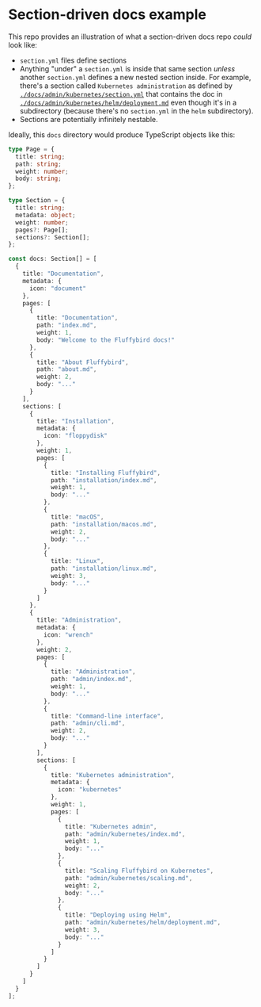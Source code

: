 # Section-driven docs example

This repo provides an illustration of what a section-driven docs repo *could* look like:

* `section.yml` files define sections
* Anything "under" a `section.yml` is inside that same section _unless_ another `section.yml` defines a new nested section inside. For example, there's a section called `Kubernetes administration` as defined by [`./docs/admin/kubernetes/section.yml`](./docs/admin/kubernetes/section.yml) that contains the doc in [`./docs/admin/kubernetes/helm/deployment.md`](./docs/admin/kubernetes/helm/deployment.md) even though it's in a subdirectory (because there's no `section.yml` in the `helm` subdirectory).
* Sections are potentially infinitely nestable.

Ideally, this `docs` directory would produce TypeScript objects like this:

```ts
type Page = {
  title: string;
  path: string;
  weight: number;
  body: string;
};

type Section = {
  title: string;
  metadata: object;
  weight: number;
  pages?: Page[];
  sections?: Section[];
};

const docs: Section[] = [
  {
    title: "Documentation",
    metadata: {
      icon: "document"
    },
    pages: [
      {
        title: "Documentation",
        path: "index.md",
        weight: 1,
        body: "Welcome to the Fluffybird docs!"
      },
      {
        title: "About Fluffybird",
        path: "about.md",
        weight: 2,
        body: "..."
      }
    ],
    sections: [
      {
        title: "Installation",
        metadata: {
          icon: "floppydisk"
        },
        weight: 1,
        pages: [
          {
            title: "Installing Fluffybird",
            path: "installation/index.md",
            weight: 1,
            body: "..."
          },
          {
            title: "macOS",
            path: "installation/macos.md",
            weight: 2,
            body: "..."
          },
          {
            title: "Linux",
            path: "installation/linux.md",
            weight: 3,
            body: "..."
          }
        ]
      },
      {
        title: "Administration",
        metadata: {
          icon: "wrench"
        },
        weight: 2,
        pages: [
          {
            title: "Administration",
            path: "admin/index.md",
            weight: 1,
            body: "..."
          },
          {
            title: "Command-line interface",
            path: "admin/cli.md",
            weight: 2,
            body: "..."
          }
        ],
        sections: [
          {
            title: "Kubernetes administration",
            metadata: {
              icon: "kubernetes"
            },
            weight: 1,
            pages: [
              {
                title: "Kubernetes admin",
                path: "admin/kubernetes/index.md",
                weight: 1,
                body: "..."
              },
              {
                title: "Scaling Fluffybird on Kubernetes",
                path: "admin/kubernetes/scaling.md",
                weight: 2,
                body: "..."
              },
              {
                title: "Deploying using Helm",
                path: "admin/kubernetes/helm/deployment.md",
                weight: 3,
                body: "..."
              }
            ]
          }
        ]
      }
    ]
  }
];
```